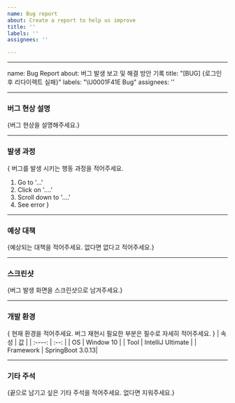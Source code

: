 ```yaml
---
name: Bug report
about: Create a report to help us improve
title: ''
labels: ''
assignees: ''

---
```


---
name: Bug Report
about: 버그 발생 보고 및 해결 방안 기록
title: "[BUG] {로그인 후 리다이렉트 실패}"
labels: "\U0001F41E Bug"
assignees: ''

---

### 버그 현상 설명
{버그 현상을 설명해주세요.}

---

### 발생 과정
{ 버그를 발생 시키는 행동 과정을 적어주세요.
1. Go to '...'
2. Click on '....'
3. Scroll down to '....'
4. See error
}

---

### 예상 대책
{예상되는 대책을 적어주세요. 없다면 없다고 적어주세요.}

---

### 스크린샷
{버그 발생 화면을 스크린샷으로 남겨주세요.}

---

### 개발 환경
{ 현재 환경을 적어주세요. 버그 재현시 필요한 부분은 필수로 자세히 적어주세요. }
| 속성 | 값 |
| :----: | :--: |
| OS | Window 10 |
| Tool | IntelliJ Ultimate |
| Framework | SpringBoot 3.0.13|


---

### 기타 주석
{끝으로 남기고 싶은 기타 주석을 적어주세요. 없다면 지워주세요.}
